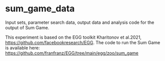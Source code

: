 # sum_game_data
Input sets, parameter search data, output data and analysis code for the output of Sum Game. 

This experiment is based on the EGG toolkit Kharitonov et al.2021, https://github.com/facebookresearch/EGG. 
The code to run the Sum Game is available here: https://github.com/franfranz/EGG/tree/main/egg/zoo/sum_game


